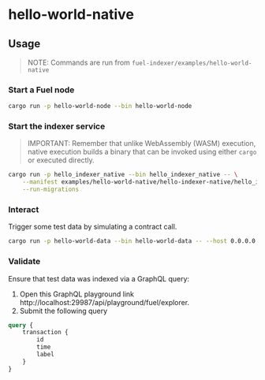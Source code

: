 # hello-world-native

## Usage

> NOTE: Commands are run from `fuel-indexer/examples/hello-world-native`

### Start a Fuel node

```bash
cargo run -p hello-world-node --bin hello-world-node
```

### Start the indexer service

> IMPORTANT: Remember that unlike WebAssembly (WASM) execution, native execution builds a binary
> that can be invoked using either `cargo` or executed directly.

```bash
cargo run -p hello_indexer_native --bin hello_indexer_native -- \
    --manifest examples/hello-world-native/hello-indexer-native/hello_indexer_native.manifest.yaml \
    --run-migrations
```

### Interact

Trigger some test data by simulating a contract call.

```bash
cargo run -p hello-world-data --bin hello-world-data -- --host 0.0.0.0:4000
```

### Validate

Ensure that test data was indexed via a GraphQL query:
  1. Open this GraphQL playground link http://localhost:29987/api/playground/fuel/explorer.
  2. Submit the following query

```graphql
query {
    transaction {
        id
        time
        label
    }
}
```